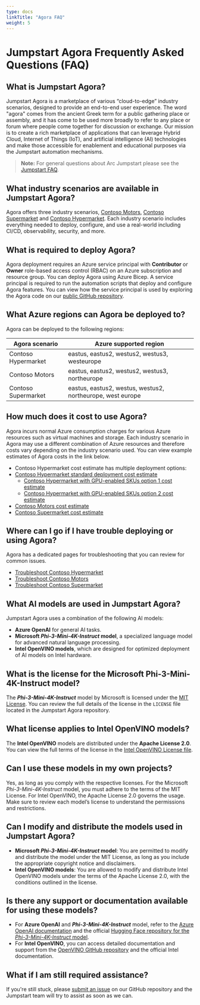 ```yaml
---
type: docs
linkTitle: "Agora FAQ"
weight: 5
---
```


# Jumpstart Agora Frequently Asked Questions (FAQ)

## What is Jumpstart Agora?

Jumpstart Agora is a marketplace of various “cloud-to-edge” industry scenarios, designed to provide an end-to-end user experience. The word "agora" comes from the ancient Greek term for a public gathering place or assembly, and it has come to be used more broadly to refer to any place or forum where people come together for discussion or exchange. Our mission is to create a rich marketplace of applications that can leverage Hybrid Cloud, Internet of Things (IoT), and artificial intelligence (AI) technologies and make those accessible for enablement and educational purposes via the Jumpstart automation mechanisms.

> **Note:** For general questions about Arc Jumpstart please see the [Jumpstart FAQ](../../faq/).

## What industry scenarios are available in Jumpstart Agora?

Agora offers three industry scenarios, [Contoso Motors](../contoso_motors/), [Contoso Supermarket](../contoso_supermarket/) and [Contoso Hypermarket](../contoso_hypermarket/). Each industry scenario includes everything needed to deploy, configure, and use a real-world including CI/CD, observability, security, and more.

## What is required to deploy Agora?

Agora deployment requires an Azure service principal with **Contributor** or **Owner** role-based access control (RBAC) on an Azure subscription and resource group. You can deploy Agora using Azure Bicep. A service principal is required to run the automation scripts that deploy and configure Agora features. You can view how the service principal is used by exploring the Agora code on our [public GitHub repository](https://aka.ms/JumpstartGitHubCode).

## What Azure regions can Agora be deployed to?

Agora can be deployed to the following regions:

| Agora scenario | Azure supported region |
| ------- | ----------- |
| Contoso Hypermarket | eastus, eastus2, westus2, westus3, westeurope |
| Contoso Motors | eastus, eastus2, westus2, westus3, northeurope |
| Contoso Supermarket | eastus, eastus2, westus, westus2, northeurope, west europe |

## How much does it cost to use Agora?

Agora incurs normal Azure consumption charges for various Azure resources such as virtual machines and storage. Each industry scenario in Agora may use a different combination of Azure resources and therefore costs vary depending on the industry scenario used. You can view example estimates of Agora costs in the link below.

- Contoso Hypermarket cost estimate has multiple deployment options:
- [Contoso Hypermarket standard deployment cost estimate](https://aka.ms/AgoraContosoHypermarketCostEstimate)
  - [Contoso Hypermarket with GPU-enabled SKUs option 1 cost estimate](https://aka.ms/AgoraContosoHypermarketCostEstimateGPU1)
  - [Contoso Hypermarket with GPU-enabled SKUs option 2 cost estimate](https://aka.ms/AgoraContosoHypermarketCostEstimateGPU2)
- [Contoso Motors cost estimate](https://aka.ms/AgoraContosoMotorsCostEstimate)
- [Contoso Supermarket cost estimate](https://aka.ms/AgoraContosoSupermarketCostEstimate)

## Where can I go if I have trouble deploying or using Agora?

Agora has a dedicated pages for troubleshooting that you can review for common issues.

- [Troubleshoot Contoso Hypermarket](./../contoso_hypermarket/troubleshooting)
- [Troubleshoot Contoso Motors](./../contoso_motors/troubleshooting)
- [Troubleshoot Contoso Supermarket](./../contoso_supermarket/troubleshooting)

## What AI models are used in Jumpstart Agora?

Jumpstart Agora uses a combination of the following AI models:

- **Azure OpenAI** for general AI tasks.
- **Microsoft _Phi-3-Mini-4K-Instruct_ model**, a specialized language model for advanced natural language processing.
- **Intel OpenVINO models**, which are designed for optimized deployment of AI models on Intel hardware.

## What is the license for the Microsoft Phi-3-Mini-4K-Instruct model?

The **_Phi-3-Mini-4K-Instruct_** model by Microsoft is licensed under the [MIT License](https://huggingface.co/microsoft/Phi-3-mini-4k-instruct/blob/main/LICENSE). You can review the full details of the license in the `LICENSE` file located in the Jumpstart Agora repository.

## What license applies to Intel OpenVINO models?

The **Intel OpenVINO** models are distributed under the **Apache License 2.0**. You can view the full terms of the license in the [Intel OpenVINO License file](https://github.com/openvinotoolkit/openvino/blob/master/LICENSE).

## Can I use these models in my own projects?

Yes, as long as you comply with the respective licenses. For the Microsoft _Phi-3-Mini-4K-Instruct_ model, you must adhere to the terms of the MIT License. For Intel OpenVINO, the Apache License 2.0 governs the usage. Make sure to review each model’s license to understand the permissions and restrictions.

## Can I modify and distribute the models used in Jumpstart Agora?

- **Microsoft _Phi-3-Mini-4K-Instruct_ model**: You are permitted to modify and distribute the model under the MIT License, as long as you include the appropriate copyright notice and disclaimers.
- **Intel OpenVINO models**: You are allowed to modify and distribute Intel OpenVINO models under the terms of the Apache License 2.0, with the conditions outlined in the license.

## Is there any support or documentation available for using these models?

- For **Azure OpenAI** and **_Phi-3-Mini-4K-Instruct_** model, refer to the [Azure OpenAI documentation](https://learn.microsoft.com/azure/cognitive-services/openai/) and the official [Hugging Face repository for the _Phi-3-Mini-4K-Instruct_ model](https://huggingface.co/microsoft/Phi-3-mini-4k-instruct).
- For **Intel OpenVINO**, you can access detailed documentation and support from the [OpenVINO GitHub repository](https://github.com/openvinotoolkit/openvino) and the official Intel documentation.

## What if I am still required assistance?

If you're still stuck, please [submit an issue](https://aka.ms/JumpstartIssue) on our GitHub repository and the Jumpstart team will try to assist as soon as we can.
